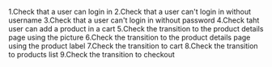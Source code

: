 ﻿1.Check that a user can login in
2.Check that a user can't login in without username
3.Check that a user can't login in without password
4.Check taht user can add a product in a cart
5.Сheck the transition to the product details page using the picture
6.Check the transition to the product details page using the product label
7.Check the transition to cart
8.Check the transition to products list
9.Check the transition to checkout